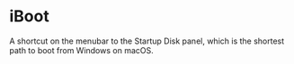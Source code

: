 # iBoot
A shortcut on the menubar to the Startup Disk panel, which is the shortest path to boot from Windows on macOS.
